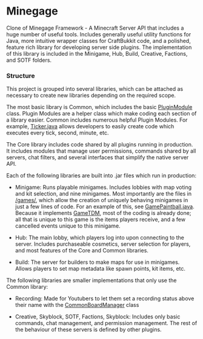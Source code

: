 # Minegage
Clone of Minegage Framework - A Minecraft Server API that includes a huge number of useful tools. Includes generally useful utility functions for Java, more intuitive wrapper classes for CraftBukkit code, and a polished, feature rich library for developing server side plugins. The implementation of this library is included in the Minigame, Hub, Build, Creative, Factions, and SOTF folders. 

### Structure
This project is grouped into several libraries, which can be attached as necessary to create new libraries depending on the required scope.

The most basic library is Common, which includes the basic [PluginModule](https://github.com/AGuyWhoSkis/Minegage/blob/main/Common/src/net/minegage/common/module/PluginModule.java) class. Plugin Modules are a helper class which make coding each section of a library easier.
Common includes numerous helpful Plugin Modules. For example, [Ticker.java](https://github.com/AGuyWhoSkis/Minegage/blob/main/Common/src/net/minegage/common/ticker/Ticker.java) allows developers to easily create code which executes every tick, second, minute, etc.

The Core library includes code shared by all plugins running in production. It includes modules that manage user permissions, commands shared by all servers, chat filters, and several interfaces that simplify the native server API.

Each of the following libraries are built into .jar files which run in production:
- Minigame: Runs playable minigames. Includes lobbies with map voting and kit selection, and nine minigames. Most importantly are the files in [/games/](https://github.com/AGuyWhoSkis/Minegage/tree/main/Minigame/src/net/minegage/minigame/game), which allow the creation of uniquely behaving minigames in just a few lines of code. For an example of this, see [GamePaintball.java](https://github.com/AGuyWhoSkis/Minegage/blob/main/Minigame/src/net/minegage/minigame/game/games/paintball/GamePaintball.java). Because it implements [GameTDM](https://github.com/AGuyWhoSkis/Minegage/blob/main/Minigame/src/net/minegage/minigame/game/GameTDM.java), most of the coding is already done; all that is unique to this game is the items players receive, and a few cancelled events unique to this minigame.

- Hub: The main lobby, which players log into upon connecting to the server. Includes purchaseable cosmetics, server selection for players, and most features of the Core and Common libraries.

- Build: The server for builders to make maps for use in minigames. Allows players to set map metadata like spawn points, kit items, etc.

The following libraries are smaller implementations that only use the Common library:
- Recording: Made for Youtubers to let them set a recording status above their name with the [CommonBoardManager](https://github.com/AGuyWhoSkis/Minegage/blob/main/Common/src/net/minegage/common/board/CommonBoardManager.java) class

- Creative, Skyblock, SOTF, Factions, Skyblock: Includes only basic commands, chat management, and permission management. The rest of the behaviour of these servers is defined by other plugins.
